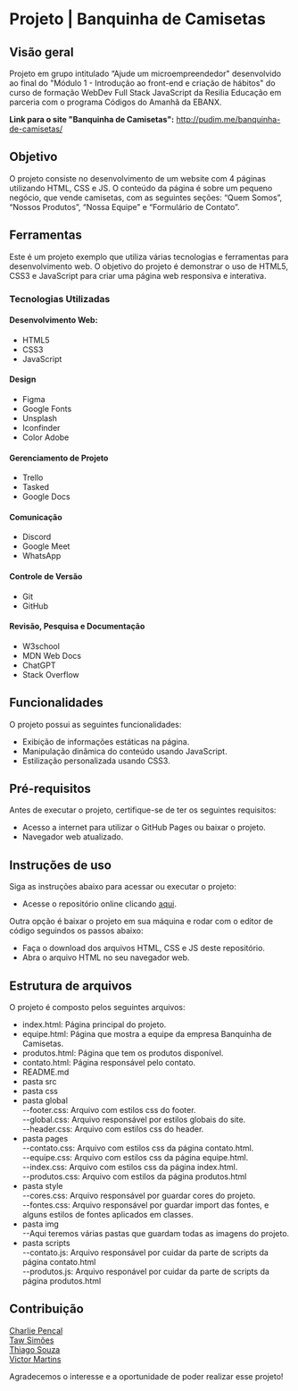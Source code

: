 # Projeto | Banquinha de Camisetas

## Visão geral

Projeto em grupo intitulado “Ajude um microempreendedor" desenvolvido ao final do "Módulo 1 - Introdução ao front-end e criação de hábitos" do curso de formação WebDev Full Stack JavaScript da Resilia Educação em parceria com o programa Códigos do Amanhã da EBANX.

**Link para o site "Banquinha de Camisetas":** http://pudim.me/banquinha-de-camisetas/

## Objetivo

O projeto consiste no desenvolvimento de um website com 4 páginas utilizando HTML, CSS e JS. O conteúdo da página é sobre um pequeno negócio, que vende camisetas, com as seguintes seções: “Quem Somos”, “Nossos Produtos”, “Nossa Equipe” e “Formulário de Contato”.

## Ferramentas

Este é um projeto exemplo que utiliza várias tecnologias e ferramentas para desenvolvimento web. O objetivo do projeto é demonstrar o uso de HTML5, CSS3 e JavaScript para criar uma página web responsiva e interativa.

### Tecnologias Utilizadas

#### Desenvolvimento Web:

- HTML5
- CSS3
- JavaScript

#### Design

- Figma
- Google Fonts
- Unsplash
- Iconfinder
- Color Adobe

#### Gerenciamento de Projeto

- Trello
- Tasked
- Google Docs

#### Comunicação

- Discord
- Google Meet
- WhatsApp

#### Controle de Versão

- Git
- GitHub

#### Revisão, Pesquisa e Documentação

- W3school
- MDN Web Docs
- ChatGPT
- Stack Overflow

## Funcionalidades

O projeto possui as seguintes funcionalidades:

- Exibição de informações estáticas na página.
- Manipulação dinâmica do conteúdo usando JavaScript.
- Estilização personalizada usando CSS3.

## Pré-requisitos

Antes de executar o projeto, certifique-se de ter os seguintes requisitos:

- Acesso a internet para utilizar o GitHub Pages ou baixar o projeto.
- Navegador web atualizado.

## Instruções de uso

Siga as instruções abaixo para acessar ou executar o projeto:

- Acesse o repositório online clicando [aqui](http://pudim.me/banquinha-de-camisetas/).

Outra opção é baixar o projeto em sua máquina e rodar com o editor de código seguindos os passos abaixo:

- Faça o download dos arquivos HTML, CSS e JS deste repositório.
- Abra o arquivo HTML no seu navegador web.

## Estrutura de arquivos

O projeto é composto pelos seguintes arquivos:

- index.html: Página principal do projeto.
- equipe.html: Página que mostra a equipe da empresa Banquinha de Camisetas.
- produtos.html: Página que tem os produtos disponível.
- contato.html: Página responsável pelo contato.
- README.md
- pasta src
- pasta css
- pasta global  
  --footer.css: Arquivo com estilos css do footer.  
  --global.css: Arquivo responsável por estilos globais do site.  
  --header.css: Arquivo com estilos css do header.
- pasta pages  
  --contato.css: Arquivo com estilos css da página contato.html.  
  --equipe.css: Arquivo com estilos css da página equipe.html.  
  --index.css: Arquivo com estilos css da página index.html.  
  --produtos.css: Arquivo com estilos da página produtos.html
- pasta style  
  --cores.css: Arquivo responsável por guardar cores do projeto.  
  --fontes.css: Arquivo responsável por guardar import das fontes, e alguns estilos de fontes aplicados em classes.
- pasta img  
  --Aqui teremos várias pastas que guardam todas as imagens do projeto.
- pasta scripts  
  --contato.js: Arquivo responsável por cuidar da parte de scripts da página contato.html  
  --produtos.js: Arquivo responável por cuidar da parte de scripts da página produtos.html

## Contribuição

[Charlie Pencal](https://github.com/Charlie-Pencal)  
[Taw Simões](https://github.com/devtaw)  
[Thiago Souza](https://github.com/Thzzao)  
[Victor Martins](https://github.com/Vimlm)

Agradecemos o interesse e a oportunidade de poder realizar esse projeto!
